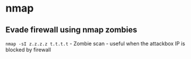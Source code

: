 # nmap
## Evade firewall using nmap zombies
`nmap -sI z.z.z.z t.t.t.t` - Zombie scan - useful when the attackbox IP is blocked by firewall
